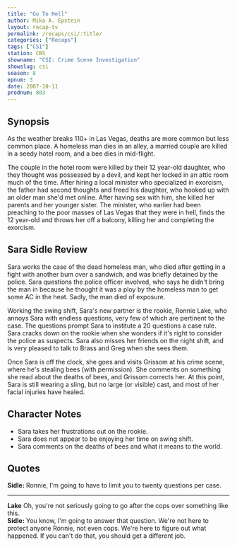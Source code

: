 ```yaml
---
title: "Go To Hell"
author: Mika A. Epstein
layout: recap-tv
permalink: /recaps/csi/:title/
categories: ["Recaps"]
tags: ["CSI"]
station: CBS
showname: "CSI: Crime Scene Investigation"
showslug: csi
season: 8
epnum: 3  
date: 2007-10-11
prodnum: 803  
---
```


## Synopsis

As the weather breaks 110+ in Las Vegas, deaths are more common but less common place. A homeless man dies in an alley, a married couple are killed in a seedy hotel room, and a bee dies in mid-flight.

The couple in the hotel room were killed by their 12 year-old daughter, who they thought was possessed by a devil, and kept her locked in an attic room much of the time. After hiring a local minister who specialized in exorcism, the father had second thoughts and freed his daughter, who hooked up with an older man she'd met online. After having sex with him, she killed her parents and her younger sister. The minister, who earlier had been preaching to the poor masses of Las Vegas that they were in hell, finds the 12 year-old and throws her off a balcony, killing her and completing the exorcism.

## Sara Sidle Review

Sara works the case of the dead homeless man, who died after getting in a fight with another bum over a sandwich, and was briefly detained by the police. Sara questions the police officer involved, who says he didn't bring the man in because he thought it was a ploy by the homeless man to get some AC in the heat. Sadly, the man died of exposure.

Working the swing shift, Sara's new partner is the rookie, Ronnie Lake, who annoys Sara with endless questions, very few of which are pertinent to the case. The questions prompt Sara to institute a 20 questions a case rule. Sara cracks down on the rookie when she wonders if it's right to consider the police as suspects. Sara also misses her friends on the night shift, and is very pleased to talk to Brass and Greg when she sees them.

Once Sara is off the clock, she goes and visits Grissom at his crime scene, where he's stealing bees (with permission). She comments on something she read about the deaths of bees, and Grissom corrects her. At this point, Sara is still wearing a sling, but no large (or visible) cast, and most of her facial injuries have healed.

## Character Notes

* Sara takes her frustrations out on the rookie.  
* Sara does not appear to be enjoying her time on swing shift.  
* Sara comments on the deaths of bees and what it means to the world.

## Quotes

**Sidle:** Ronnie, I'm going to have to limit you to twenty questions per case.  

- - -

**Lake** Oh, you're not seriously going to go after the cops over something like this.  
**Sidle:** You know, I'm going to answer that question. We're not here to protect anyone Ronnie, not even cops. We're here to figure out what happened. If you can't do that, you should get a different job.

